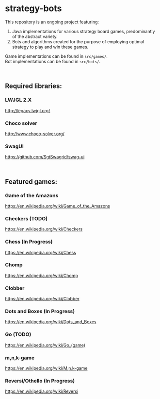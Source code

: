 # strategy-bots
This repository is an ongoing project featuring:
1. Java implementations for various strategy board games, predominantly of the abstract variety.
2. Bots and algorithms created for the purpose of employing optimal strategy to play and win these games.

Game implementations can be found in `src/games/`.<br />
Bot implementations can be found in `src/bots/`.<br />

<br />

## Required libraries:
### LWJGL 2.X
http://legacy.lwjgl.org/
### Choco solver
http://www.choco-solver.org/
### SwagUI
https://github.com/SgtSwagrid/swag-ui

<br />

## Featured games:
### Game of the Amazons
https://en.wikipedia.org/wiki/Game_of_the_Amazons
### Checkers (TODO)
https://en.wikipedia.org/wiki/Checkers
### Chess (In Progress)
https://en.wikipedia.org/wiki/Chess
### Chomp
https://en.wikipedia.org/wiki/Chomp
### Clobber
https://en.wikipedia.org/wiki/Clobber
### Dots and Boxes (In Progress)
https://en.wikipedia.org/wiki/Dots_and_Boxes
### Go (TODO)
https://en.wikipedia.org/wiki/Go_(game)
### m,n,k-game
https://en.wikipedia.org/wiki/M,n,k-game
### Reversi/Othello (In Progress)
https://en.wikipedia.org/wiki/Reversi
